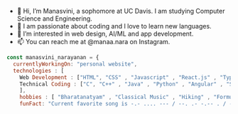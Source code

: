- 👋 Hi, I’m Manasvini, a sophomore at UC Davis. I am studying Computer Science and Engineering. 
- 🕺 I am passionate about coding and I love to learn new languages. 
- 👀 I’m interested in web design, AI/ML and app development. 
- 📫 You can reach me at @manaa.nara on Instagram. 
```js
const manasvini_narayanan = {
  currentlyWorkingOn: "personal website",
  technologies : [
    Web Development : ["HTML", "CSS" , "Javascript" , "React.js" , "Typescript" ],
    Technical Coding : ["C", "C++" , "Java" , "Python" , "Angular" , "SQL"]
    ],
    hobbies : [ "Bharatanatyam" , "Classical Music" , "Hiking" , "Formula 1" , "Photography" ]
    funFact: "Current favorite song is -.- .... --- / --. .- -.-- . / -... -.-- / - .- .- .-. ..- -.- / .-. .- .. -. .-",
  ```
  
  
  
  
<!---
mana-nara/mana-nara is a ✨ special ✨ repository because its `README.md` (this file) appears on your GitHub profile.
You can click the Preview link to take a look at your changes.
--->
